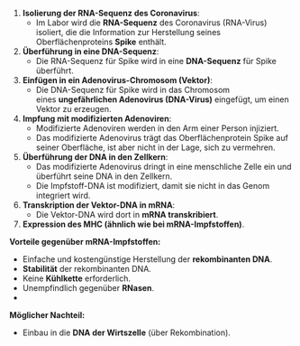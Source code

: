 1. **Isolierung der RNA-Sequenz des Coronavirus**:
    - Im Labor wird die **RNA-Sequenz** des Coronavirus (RNA-Virus) isoliert, die die Information zur Herstellung seines Oberflächenproteins **Spike** enthält.
2. **Überführung in eine DNA-Sequenz**:
    - Die RNA-Sequenz für Spike wird in eine **DNA-Sequenz** für Spike überführt.
3. **Einfügen in ein Adenovirus-Chromosom (Vektor)**:
    - Die DNA-Sequenz für Spike wird in das Chromosom eines **ungefährlichen Adenovirus (DNA-Virus)** eingefügt, um einen Vektor zu erzeugen.
4. **Impfung mit modifizierten Adenoviren**:
    - Modifizierte Adenoviren werden in den Arm einer Person injiziert.
    - Das modifizierte Adenovirus trägt das Oberflächenprotein Spike auf seiner Oberfläche, ist aber nicht in der Lage, sich zu vermehren.
5. **Überführung der DNA in den Zellkern**:
    - Das modifizierte Adenovirus dringt in eine menschliche Zelle ein und überführt seine DNA in den Zellkern.
    - Die Impfstoff-DNA ist modifiziert, damit sie nicht in das Genom integriert wird.
6. **Transkription der Vektor-DNA in mRNA**:
    - Die Vektor-DNA wird dort in **mRNA transkribiert**.
7. **Expression des MHC (ähnlich wie bei mRNA-Impfstoffen)**.

**Vorteile gegenüber mRNA-Impfstoffen:**
- Einfache und kostengünstige Herstellung der **rekombinanten DNA**.
- **Stabilität** der rekombinanten DNA.
- Keine **Kühlkette** erforderlich.
- Unempfindlich gegenüber **RNasen**.
- 
**Möglicher Nachteil:**
- Einbau in die **DNA der Wirtszelle** (über Rekombination).